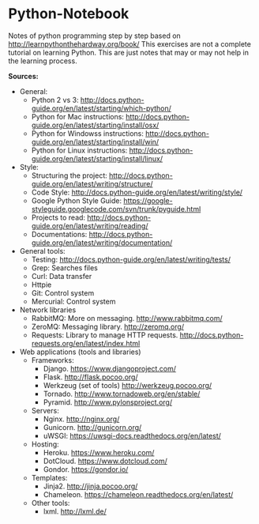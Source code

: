 Python-Notebook
===============
Notes of python programming step by step based on http://learnpythonthehardway.org/book/
This exercises are not a complete tutorial on learning Python. This are just notes that may or may not help in the learning process.


**Sources:**
  * General:
      - Python 2 vs 3: http://docs.python-guide.org/en/latest/starting/which-python/
      - Python for Mac instructions:  http://docs.python-guide.org/en/latest/starting/install/osx/
      - Python for Windowss instructions: http://docs.python-guide.org/en/latest/starting/install/win/
      - Python for Linux instructions:  http://docs.python-guide.org/en/latest/starting/install/linux/
  * Style:
      - Structuring the project: http://docs.python-guide.org/en/latest/writing/structure/
      - Code Style: http://docs.python-guide.org/en/latest/writing/style/
      - Google Python Style Guide: https://google-styleguide.googlecode.com/svn/trunk/pyguide.html
      - Projects to read: http://docs.python-guide.org/en/latest/writing/reading/
      - Documentations: http://docs.python-guide.org/en/latest/writing/documentation/
  * General tools:
      - Testing: http://docs.python-guide.org/en/latest/writing/tests/
      - Grep: Searches files
      - Curl: Data transfer
      - Httpie
      - Git: Control system
      - Mercurial: Control system
  * Network libraries
      - RabbitMQ: More on messaging. http://www.rabbitmq.com/
      - ZeroMQ: Messaging library. http://zeromq.org/
      - Requests: Library to manage HTTP requests. http://docs.python-requests.org/en/latest/index.html
  * Web applications (tools and libraries)
      - Frameworks:
        - Django. https://www.djangoproject.com/
        - Flask. http://flask.pocoo.org/
        - Werkzeug (set of tools) http://werkzeug.pocoo.org/
        - Tornado. http://www.tornadoweb.org/en/stable/
        - Pyramid. http://www.pylonsproject.org/
      - Servers:
        - Nginx. http://nginx.org/
        - Gunicorn. http://gunicorn.org/
        - uWSGI: https://uwsgi-docs.readthedocs.org/en/latest/
      - Hosting:
        - Heroku. https://www.heroku.com/
        - DotCloud. https://www.dotcloud.com/
        - Gondor. https://gondor.io/
      - Templates:
        - Jinja2. http://jinja.pocoo.org/
        - Chameleon. https://chameleon.readthedocs.org/en/latest/
      - Other tools:
        - lxml. http://lxml.de/
 





























  











      
